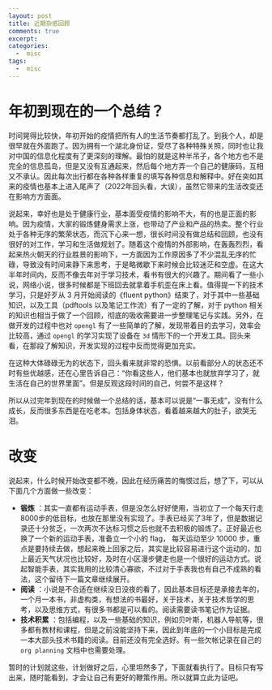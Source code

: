 ```yaml
---
layout: post
title: 近期杂感回顾
comments: true
excerpt: 
categories:
  -  misc
tags:
  -  misc
---
```



# 年初到现在的一个总结？

时间晃得比较快，年初开始的疫情把所有人的生活节奏都打乱了。到我个人，却是很早就在外面跑了。因为拥有一个湖北身份证，受尽了各种特殊关照，同时也让我对中国的信息化程度有了更深刻的理解。最怕的就是这种半吊子，各个地方也不是完全的信息孤岛，但是又没有互通起来，然后每个地方弄一个自己的健康码，互相又不承认。因此每次出行都在各种各样重复的填写各种信息和解释中。好在突如其来的疫情也基本上进入尾声了（2022年回头看，大误），虽然它带来的生活改变还在影响方方面面。

说起来，幸好也是处于健康行业，基本面受疫情的影响不大，有的也是正面的影响。因为疫情，大家的锻炼健身需求上涨，也带动了产业和产品的热卖。整个行业处于各种无序的繁荣状态，而沉下心来一想，很长时间没有做总结和回顾，也没有很好的对工作，学习和生活做规划了。随着这个疫情的外部影响，在轰轰烈烈，看起来热火朝天的行业胜景的影响下，一方面因为工作原因多了不少混乱无序的忙碌，导致没有时间来静下来思考，于是略微歇下来时候会比较迷茫和空虚。在这大半年时间内，反而不像去年对于学习技术，看书有很大的兴趣了。期间看了一些小说，网络小说，很多时候都是下班回去就拿着手机歪在床上看。值得提一下的技术学习，只是好歹从 3 月开始阅读的《fluent python》结束了，对于其中一些基础知识，以及工具（pdftools 以及笔记工作流）有了一定的了解，对于 python 相关的知识也相当于做了一个回顾，彻底的吸收需要进一步整理笔记与实践。另外，在做开发的过程中也对 `opengl` 有了一些简单的了解，发现带着目的去学习，效率会比较高，通过 `opengl` 的学习实现了设备在 `3d` 情形下的一个开发工具。回头来看，在那段了解知识，开发实现的过程中反而觉得更加充实。

在这种大体碌碌无为的状态下，回头看来就非常的恐惧。以前看部分人的状态还不时有些优越感，还在心里告诉自己：“你看这些人，他们基本也就放弃学习了，就生活在自己的世界里面”。但是反观这段时间的自己，何尝不是这样？

所以从过完年到现在的时候做一个总结的话，基本可以说是“一事无成”，没有什么成长，反而很多东西是在吃老本。包括身体状态，看着越来越大的肚子，欲哭无泪。


# 改变

说起来，什么时候开始改变都不晚，因此在经历痛苦的悔恨过后，想了下，可以从下面几个方面做一些改变：

-   **锻炼** ：其实一直都有运动手表，但是没怎么好好使用，当初立了一个每天行走8000步的低目标，也放在那里没有实现了。手表已经买了3年了，但是数据记录还十分贫乏，一次两次不达标习惯之后也就不去积极的锻炼了。正好最近也换了一个新的运动手表，准备立一个小的 flag， 每天运动至少 10000 步，重点是要持续去做，想起来晚上回家之后，其实是比较容易进行这个运动的，加上最近天气状况也比较好，及时在小区漫步健走也是一个很好的运动方式。说起智能手表，其实我用的比较清心寡欲，不过对于手表我也有自己不成熟的看法，这个留待下一篇文章继续展开。
-   **阅读** ：小说是不合适在继续没日没夜的看了，因此基本目标还是承接去年的，一个月一本书，非虚构类，有想法的书最好，关于技术，关于技术哲学的思考，以及思维方式，有很多书都是可以看的。阅读需要读书笔记作为证据。
-   **技术积累** ：包括编程，以及一些基础的知识，例如贝叶斯，机器人导航等，很多都有教材和课程，但是之前没能坚持下来，因此到年底的一个小目标是完成一本大部头技术书籍的阅读。目前还没有完全选好。有一些欠帐记录在自己的 `org planning` 文档中也需要处理。

暂时的计划就这些，计划做好之后，心里坦然多了，下面就看执行了。目标只有写出来，随时能看到，才会让自己有更好的鞭策作用。所以就算立此为证吧。
